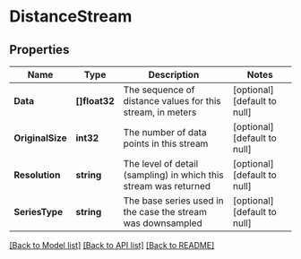 # DistanceStream

## Properties
Name | Type | Description | Notes
------------ | ------------- | ------------- | -------------
**Data** | **[]float32** | The sequence of distance values for this stream, in meters | [optional] [default to null]
**OriginalSize** | **int32** | The number of data points in this stream | [optional] [default to null]
**Resolution** | **string** | The level of detail (sampling) in which this stream was returned | [optional] [default to null]
**SeriesType** | **string** | The base series used in the case the stream was downsampled | [optional] [default to null]

[[Back to Model list]](../README.md#documentation-for-models) [[Back to API list]](../README.md#documentation-for-api-endpoints) [[Back to README]](../README.md)

